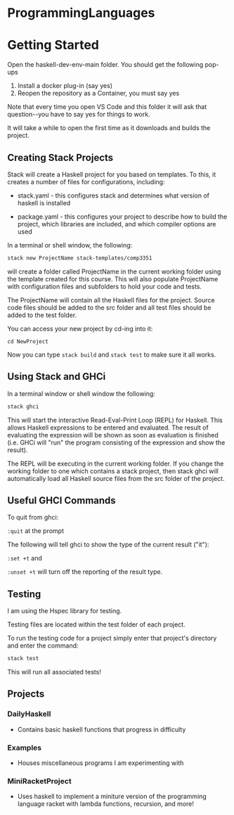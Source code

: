 # ProgrammingLanguages



# Getting Started

Open the haskell-dev-env-main folder. You should get the following pop-ups

1. Install a docker plug-in (say yes)
2. Reopen the repository as a Container, you must say yes

Note that every time you open VS Code and this folder it will ask that question--you have to say yes for things to work.

It will take a while to open the first time as it downloads and builds the project. 


## Creating Stack Projects

Stack will create a Haskell project for you based on templates. To this, it creates a number of files for configurations, including:

- stack.yaml - this configures stack and determines what version of haskell is installed

- package.yaml - this configures your project to describe how to build the project, which libraries are included, and which compiler options are used

In a terminal or shell window, the following:

```bash
stack new ProjectName stack-templates/comp3351
```

will create a folder called ProjectName in the current working folder using the template created for this course. This will also populate ProjectName with configuration files and subfolders to hold your code and tests.

The ProjectName will contain all the Haskell files for the project. Source code files should be added to the src folder and all test files should be added to the test folder.

You can access your new project by cd-ing into it:

```
cd NewProject
```

Now you can type ```stack build``` and ```stack test``` to make sure it all works.

## Using Stack and GHCi

In a terminal window or shell window the following:

``` bash
stack ghci 
```

This will start the interactive Read-Eval-Print Loop (REPL) for Haskell. This allows Haskell expressions to be entered and evaluated. The result of evaluating the expression will be shown as soon as evaluation is finished (i.e. GHCi will "run" the program consisting of the expression and show the result).

The REPL will be executing in the current working folder. If you change the working folder to one which contains a stack project, then stack ghci will automatically load all Haskell source files from the src folder of the project.

## Useful GHCI Commands
To quit from ghci:

``` :quit ```
at the prompt

The following will tell ghci to show the type of the current result ("it"):

```:set +t```
and

``` :unset +t ```
will turn off the reporting of the result type.

 ## Testing
 I am using the Hspec library for testing.

 Testing files are located within the test folder of each project.

 To run the testing code for a project simply enter that project's directory and enter the command:

 ```bash
 stack test
 ```

 This will run all associated tests!

## Projects
### DailyHaskell
- Contains basic haskell functions that progress in difficulty

### Examples
- Houses miscellaneous programs I am experimenting with

### MiniRacketProject
- Uses haskell to implement a miniture version of the programming language racket with lambda functions, recursion, and more!